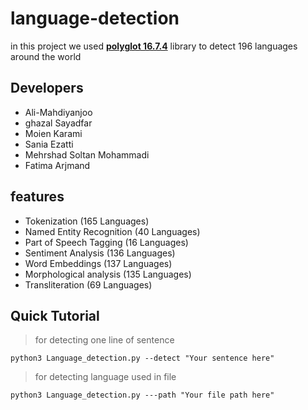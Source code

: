# language-detection 
in this project we used [**polyglot 16.7.4**](https://polyglot.readthedocs.io/en/latest/t) library to detect 196 languages around the world
## Developers
- Ali-Mahdiyanjoo
- ghazal Sayadfar
- Moien Karami
- Sania Ezatti
- Mehrshad Soltan Mohammadi
- Fatima Arjmand
## features
- Tokenization (165 Languages)
- Named Entity Recognition (40 Languages)
- Part of Speech Tagging (16 Languages)
- Sentiment Analysis (136 Languages)
- Word Embeddings (137 Languages)
- Morphological analysis (135 Languages)
- Transliteration (69 Languages) 

## Quick Tutorial
> for detecting one line of sentence
```
python3 Language_detection.py --detect "Your sentence here"

```

> for detecting language used in file
```
python3 Language_detection.py ---path "Your file path here"

```